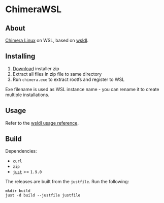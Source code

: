 # ChimeraWSL

## About

[Chimera Linux](https://chimera-linux.org/) on WSL, based on [wsldl](https://github.com/yuk7/wsldl).

## Installing

1. [Download](https://github.com/tranzystorek-io/ChimeraWSL/releases/latest) installer zip
2. Extract all files in zip file to same directory
3. Run `chimera.exe` to extract rootfs and register to WSL

Exe filename is used as WSL instance name - you can rename it to create multiple installations.

## Usage

Refer to the [wsldl usage reference](https://github.com/yuk7/wsldl#how-to-usefor-installed-instance).

## Build

Dependencies:

- `curl`
- `zip`
- [`just`](https://github.com/casey/just) >= `1.9.0`

The releases are built from the `justfile`. Run the following:

```shell
mkdir build
just -d build --justfile justfile
```
